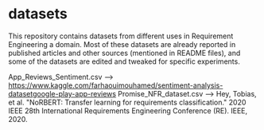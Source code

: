 # datasets

This repository contains datasets from different uses in Requirement Engineering a domain. Most of these datasets are already reported in published articles and other sources (mentioned in README files), and some of the datasets are edited and tweaked for specific experiments.

App_Reviews_Sentiment.csv --> https://www.kaggle.com/farhaouimouhamed/sentiment-analysis-datasetgoogle-play-app-reviews
Promise_NFR_dataset.csv --> Hey, Tobias, et al. "NoRBERT: Transfer learning for requirements classification." 2020 IEEE 28th International Requirements Engineering Conference (RE). IEEE, 2020.
